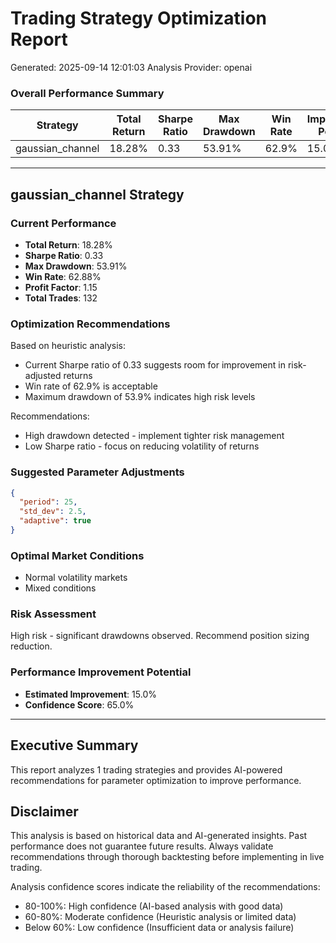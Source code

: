 
# Trading Strategy Optimization Report
Generated: 2025-09-14 12:01:03
Analysis Provider: openai

### Overall Performance Summary

| Strategy | Total Return | Sharpe Ratio | Max Drawdown | Win Rate | Improvement Potential |
|----------|-------------|--------------|--------------|----------|---------------------|
| gaussian_channel | 18.28% | 0.33 | 53.91% | 62.9% | 15.0% |

---

## gaussian_channel Strategy

### Current Performance
- **Total Return**: 18.28%
- **Sharpe Ratio**: 0.33
- **Max Drawdown**: 53.91%
- **Win Rate**: 62.88%
- **Profit Factor**: 1.15
- **Total Trades**: 132

### Optimization Recommendations

Based on heuristic analysis:
- Current Sharpe ratio of 0.33 suggests room for improvement in risk-adjusted returns
- Win rate of 62.9% is acceptable
- Maximum drawdown of 53.9% indicates high risk levels

Recommendations:
- High drawdown detected - implement tighter risk management
- Low Sharpe ratio - focus on reducing volatility of returns

### Suggested Parameter Adjustments

```json
{
  "period": 25,
  "std_dev": 2.5,
  "adaptive": true
}
```

### Optimal Market Conditions
- Normal volatility markets
- Mixed conditions

### Risk Assessment
High risk - significant drawdowns observed. Recommend position sizing reduction.

### Performance Improvement Potential
- **Estimated Improvement**: 15.0%
- **Confidence Score**: 65.0%

---

## Executive Summary

This report analyzes 1 trading strategies and provides AI-powered 
recommendations for parameter optimization to improve performance.

## Disclaimer

This analysis is based on historical data and AI-generated insights. 
Past performance does not guarantee future results. Always validate recommendations through 
thorough backtesting before implementing in live trading.

Analysis confidence scores indicate the reliability of the recommendations:
- 80-100%: High confidence (AI-based analysis with good data)
- 60-80%: Moderate confidence (Heuristic analysis or limited data)  
- Below 60%: Low confidence (Insufficient data or analysis failure)
